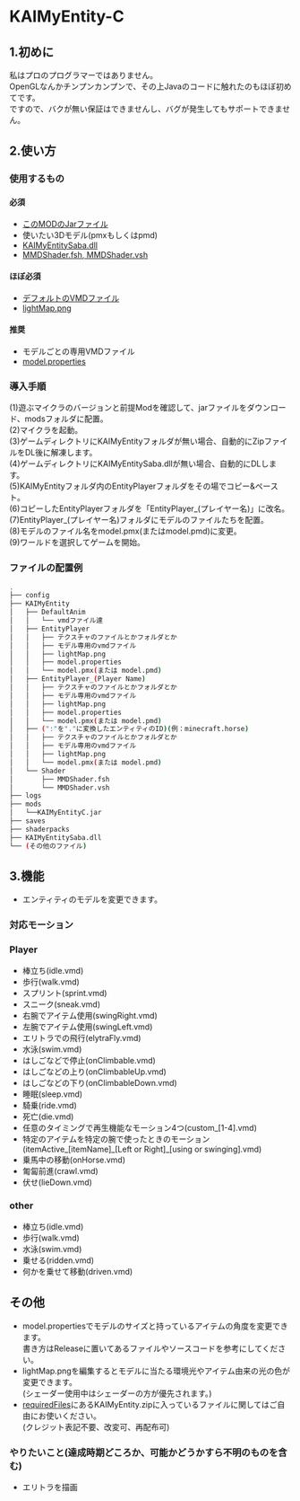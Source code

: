 # KAIMyEntity-C

## 1.初めに

私はプロのプログラマーではありません。  
OpenGLなんかチンプンカンプンで、その上Javaのコードに触れたのもほぼ初めてです。  
ですので、バクが無い保証はできませんし、バグが発生してもサポートできません。

## 2.使い方

### 使用するもの

#### 必須

* [このMODのJarファイル](https://github.com/Gengorou-C/KAIMyEntity-C/releases)
* 使いたい3Dモデル(pmxもしくはpmd)
* [KAIMyEntitySaba.dll](https://github.com/Gengorou-C/KAIMyEntitySaba/releases/tag/20221215)
* [MMDShader.fsh, MMDShader.vsh](https://github.com/Gengorou-C/KAIMyEntity-C/releases/tag/requiredFiles)

#### ほぼ必須

* [デフォルトのVMDファイル](https://github.com/Gengorou-C/KAIMyEntity-C/releases/tag/requiredFiles)
* [lightMap.png](https://github.com/Gengorou-C/KAIMyEntity-C/releases/tag/requiredFiles)

#### 推奨

* モデルごとの専用VMDファイル
* [model.properties](https://github.com/Gengorou-C/KAIMyEntity-C/releases/tag/requiredFiles)

### 導入手順

(1)遊ぶマイクラのバージョンと前提Modを確認して、jarファイルをダウンロード、modsフォルダに配置。  
(2)マイクラを起動。  
(3)ゲームディレクトリにKAIMyEntityフォルダが無い場合、自動的にZipファイルをDL後に解凍します。  
(4)ゲームディレクトリにKAIMyEntitySaba.dllが無い場合、自動的にDLします。  
(5)KAIMyEntityフォルダ内のEntityPlayerフォルダをその場でコピー&ペースト。  
(6)コピーしたEntityPlayerフォルダを「EntityPlayer_(プレイヤー名)」に改名。  
(7)EntityPlayer_(プレイヤー名)フォルダにモデルのファイルたちを配置。  
(8)モデルのファイル名をmodel.pmx(またはmodel.pmd)に変更。  
(9)ワールドを選択してゲームを開始。

### ファイルの配置例

```bash
.
├── config
├── KAIMyEntity
│   ├── DefaultAnim
│   │   └── vmdファイル達
│   ├── EntityPlayer
│   │   ├── テクスチャのファイルとかフォルダとか
│   │   ├── モデル専用のvmdファイル
│   │   ├── lightMap.png
│   │   ├── model.properties
│   │   └── model.pmx(または model.pmd)
│   ├── EntityPlayer_(Player Name)
│   │   ├── テクスチャのファイルとかフォルダとか
│   │   ├── モデル専用のvmdファイル
│   │   ├── lightMap.png
│   │   ├── model.properties
│   │   └── model.pmx(または model.pmd)
│   ├── (":"を"."に変換したエンティティのID)(例：minecraft.horse)
│   │   ├── テクスチャのファイルとかフォルダとか
│   │   ├── モデル専用のvmdファイル
│   │   ├── lightMap.png
│   │   └── model.pmx(または model.pmd)
│   └── Shader
│       ├── MMDShader.fsh
│       └── MMDShader.vsh
├── logs
├── mods
│   └──KAIMyEntityC.jar
├── saves
├── shaderpacks
├── KAIMyEntitySaba.dll
└── (その他のファイル)
```

## 3.機能

* エンティティのモデルを変更できます。

### 対応モーション

### Player

* 棒立ち(idle.vmd)
* 歩行(walk.vmd)
* スプリント(sprint.vmd)
* スニーク(sneak.vmd)
* 右腕でアイテム使用(swingRight.vmd)
* 左腕でアイテム使用(swingLeft.vmd)
* エリトラでの飛行(elytraFly.vmd)
* 水泳(swim.vmd)
* はしごなどで停止(onClimbable.vmd)
* はしごなどの上り(onClimbableUp.vmd)
* はしごなどの下り(onClimbableDown.vmd)
* 睡眠(sleep.vmd)
* 騎乗(ride.vmd)
* 死亡(die.vmd)
* 任意のタイミングで再生機能なモーション4つ(custom_[1-4].vmd)
* 特定のアイテムを特定の腕で使ったときのモーション  
(itemActive_[itemName]\_[Left or Right]_[using or swinging].vmd)
* 乗馬中の移動(onHorse.vmd)
* 匍匐前進(crawl.vmd)
* 伏せ(lieDown.vmd)

### other

* 棒立ち(idle.vmd)
* 歩行(walk.vmd)
* 水泳(swim.vmd)
* 乗せる(ridden.vmd)
* 何かを乗せて移動(driven.vmd)

## その他

* model.propertiesでモデルのサイズと持っているアイテムの角度を変更できます。  
書き方はReleaseに置いてあるファイルやソースコードを参考にしてください。  
* lightMap.pngを編集するとモデルに当たる環境光やアイテム由来の光の色が変更できます。  
(シェーダー使用中はシェーダーの方が優先されます。)
* [requiredFiles](https://github.com/Gengorou-C/KAIMyEntity-C/releases/tag/requiredFiles)にあるKAIMyEntity.zipに入っているファイルに関してはご自由にお使いください。  
(クレジット表記不要、改変可、再配布可)

### やりたいこと(達成時期どころか、可能かどうかすら不明のものを含む)

* エリトラを描画
